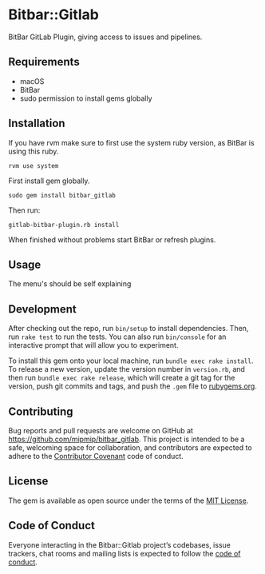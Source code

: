 # Bitbar::Gitlab

BitBar GitLab Plugin, giving access to issues and pipelines.

## Requirements

- macOS
- BitBar
- sudo permission to install gems globally

## Installation

If you have rvm make sure to first use the system ruby version, as BitBar is using this ruby.

```rvm use system```

First install gem globally.

```
sudo gem install bitbar_gitlab
```

Then run:

```
gitlab-bitbar-plugin.rb install
```

When finished without problems start BitBar or refresh plugins.

## Usage

The menu's should be self explaining



## Development

After checking out the repo, run `bin/setup` to install dependencies. Then, run `rake test` to run the tests. You can also run `bin/console` for an interactive prompt that will allow you to experiment.

To install this gem onto your local machine, run `bundle exec rake install`. To release a new version, update the version number in `version.rb`, and then run `bundle exec rake release`, which will create a git tag for the version, push git commits and tags, and push the `.gem` file to [rubygems.org](https://rubygems.org).

## Contributing

Bug reports and pull requests are welcome on GitHub at https://github.com/mipmip/bitbar_gitlab. This project is intended to be a safe, welcoming space for collaboration, and contributors are expected to adhere to the [Contributor Covenant](http://contributor-covenant.org) code of conduct.

## License

The gem is available as open source under the terms of the [MIT License](https://opensource.org/licenses/MIT).

## Code of Conduct

Everyone interacting in the Bitbar::Gitlab project’s codebases, issue trackers, chat rooms and mailing lists is expected to follow the [code of conduct](https://github.com/[USERNAME]/bitbar-gitlab/blob/master/CODE_OF_CONDUCT.md).
